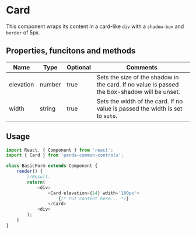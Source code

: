 # Card

This component wraps its content in a card-like ``div`` with a ``shadow-box`` and ``border`` of 5px.

## Properties, funcitons and methods

| Name       | Type   | Optional | Comments |
| -----------|--------|----------|----------|
| elevation  | number | true     | Sets the size of the shadow in the card. If no value is passed the box-shadow will be unset. |
| width      | string | true     | Sets the width of the card. If no value is passed the width is set to ``auto``. |

## Usage

```javascript
import React, { Component } from 'react';
import { Card } from 'panda-common-controls';

class BasicForm extends Component {
    render() {
        //Result.
        return(
            <div>
                <Card elevation={14} wdith='100px'>
                    {/* Put content here... */}
                </Card>
            <div>
        );
    }
}
```
